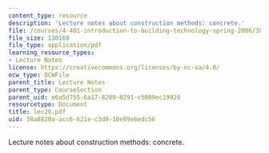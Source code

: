 ```yaml
---
content_type: resource
description: 'Lecture notes about construction methods: concrete.'
file: /courses/4-401-introduction-to-building-technology-spring-2006/38a8820aacc6621ec3d010e89e6edc56_lec20.pdf
file_size: 130169
file_type: application/pdf
learning_resource_types:
- Lecture Notes
license: https://creativecommons.org/licenses/by-nc-sa/4.0/
ocw_type: OCWFile
parent_title: Lecture Notes
parent_type: CourseSection
parent_uid: e6a5d755-6a17-8209-0291-c5009ec19928
resourcetype: Document
title: lec20.pdf
uid: 38a8820a-acc6-621e-c3d0-10e89e6edc56
---
```

Lecture notes about construction methods: concrete.